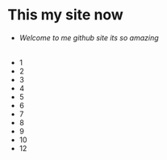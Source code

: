 # This my site now

- ###### Welcome to me github site its so amazing

* 1
* 2
* 3
* 4
* 5
* 6
* 7
* 8
* 9
* 10
* 12
